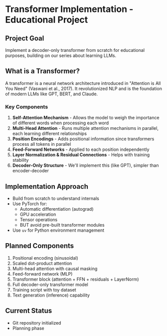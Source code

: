 # Transformer Implementation - Educational Project

## Project Goal
Implement a decoder-only transformer from scratch for educational purposes, building on our series about learning LLMs.

## What is a Transformer?
A transformer is a neural network architecture introduced in "Attention is All You Need" (Vaswani et al., 2017). It revolutionized NLP and is the foundation of modern LLMs like GPT, BERT, and Claude.

### Key Components
1. **Self-Attention Mechanism** - Allows the model to weigh the importance of different words when processing each word
2. **Multi-Head Attention** - Runs multiple attention mechanisms in parallel, each learning different relationships
3. **Position Encodings** - Adds positional information since transformers process all tokens in parallel
4. **Feed-Forward Networks** - Applied to each position independently
5. **Layer Normalization & Residual Connections** - Helps with training stability
6. **Decoder-Only Structure** - We'll implement this (like GPT), simpler than encoder-decoder

## Implementation Approach
- Build from scratch to understand internals
- Use PyTorch for:
  - Automatic differentiation (autograd)
  - GPU acceleration
  - Tensor operations
  - BUT avoid pre-built transformer modules
- Use `uv` for Python environment management

## Planned Components
1. Positional encoding (sinusoidal)
2. Scaled dot-product attention
3. Multi-head attention with causal masking
4. Feed-forward network (MLP)
5. Transformer block (attention + FFN + residuals + LayerNorm)
6. Full decoder-only transformer model
7. Training script with toy dataset
8. Text generation (inference) capability

## Current Status
- Git repository initialized
- Planning phase
